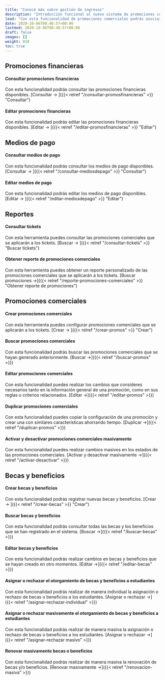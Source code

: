 ```yaml
---
title: "Conocé más sobre gestión de ingresos"
description: "Introducción funcional al nuevo sistema de promociones comerciales."
lead: "Con esta funcionalidad de promociones comerciales podrás asociar descuentos y beneficios a los tickets de estudiantes según los criterios de aplicación que definas. Además, puedes consultar los tickets pendientes de pago y las promociones financieras y comerciales vinculadas con ellos."
date: 2020-10-06T08:48:57+00:00
lastmod: 2020-10-06T08:48:57+00:00
draft: false
images: []
weight: 010
toc: true
---
```


## Promociones financieras
#### Consultar promociones financieras

Con esta funcionalidad podrás consultar las promociones financieras disponibles. [Consultar →
]({{< relref "/consultar-promosfinancieras" >}} "Consultar")
#### Editar promociones financieras

Con esta funcionalidad podrás editar las promociones financieras disponibles. [Editar →
]({{< relref "/editar-promosfinancieras" >}} "Editar")

## Medios de pago
#### Consultar medios de pago

Con esta funcionalidad podrás consultar los medios de pago disponibles. [Consultar →
]({{< relref "/consultar-mediosdepago" >}} "Consultar")

#### Editar medios de pago

Con esta funcionalidad podrás editar los medios de pago disponibles. [Editar →
]({{< relref "/editar-mediosdepago" >}} "Editar")

## Reportes
#### Consultar tickets

Con esta herramienta puedes consultar las promociones comerciales que se aplicarán a los tickets. [Buscar →
]({{< relref "/consultar-tickets" >}} "Buscar tickets")

#### Obtener reporte de promociones comerciales

Con esta herramienta puedes obtener un reporte personalizado de las promociones comerciales que se aplicarán a los tickets. [Buscar promociones →]({{< relref "/reporte-promociones-comerciales" >}} "Obtener reporte de promociones")

## Promociones comerciales
#### Crear promociones comerciales

Con esta herramienta puedes configurar promociones comerciales que se aplicarán a los tickets. [Crear →
]({{< relref "/crear-promos" >}} "Crear")

#### Buscar promociones comerciales

Con esta funcionalidad podrás buscar las promociones comerciales que se hayan generado anteriormente. [Buscar →]({{< relref "/buscar-promos" >}})

#### Editar promociones comerciales

Con esta funcionalidad puedes realizar los cambios que consideres necesarios tanto en la información general de una promoción, como en sus reglas o criterios relacionados. [Editar →]({{< relref "/editar-promos" >}})

#### Duplicar promociones comerciales

Con esta funcionalidad puedes copiar la configuración de una promoción y crear una con similares características ahorrando tiempo. [Duplicar →]({{< relref "/duplicar-promos" >}})

#### Activar y desactivar promociones comerciales masivamente

Con esta funcionalidad puedes realizar cambios masivos en los estados de las promociones comerciales. [Activar y desactivar masivamente →]({{< relref "/activar-desactivar" >}})

## Becas y beneficios
#### Crear becas y beneficios

Con esta funcionalidad podrás registrar nuevas becas y beneficios. [Crear →
]({{< relref "/crear-becas" >}} "Crear")

#### Buscar becas y beneficios

Con esta funcionalidad podrás consultar todas las becas y los beneficios que se han registrado en el sistema. [Buscar →]({{< relref "/buscar-becas" >}})

#### Editar becas y beneficios

Con esta funcionalidad podrás realizar cambios en becas y beneficios que se hayan creado en otro momentos. [Editar →]({{< relref "/editar-becas" >}})

#### Asignar o rechazar el otorgamiento de becas y beneficios a estudiantes

Con esta funcionalidad podrás realizar de manera individual la asignación o rechazo de becas o beneficios a los estudiantes. [Asignar o rechazar →]({{< relref "/asignar-rechazar-individual" >}})

#### Asignar o rechazar masivamente el otorgamiento de becas y beneficios a estudiantes

Con esta funcionalidad podrás realizar de manera masiva la asignación o rechazo de becas o beneficios a los estudiantes. [Asignar o rechazar →]({{< relref "/asignar-rechazar masivo" >}})

#### Renovar masivamente becas o beneficios

Con esta funcionalidad podrás realizar de manera masiva la renovación de becas y/o beneficios. [Renovar masivamente →]({{< relref "/renovacion-masiva" >}})
